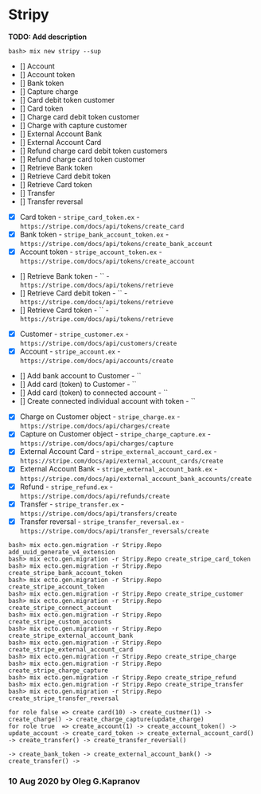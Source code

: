 # Stripy

**TODO: Add description**

```
bash> mix new stripy --sup
```

- [] Account
- [] Account token
- [] Bank token
- [] Capture charge
- [] Card debit token customer
- [] Card token
- [] Charge card debit token customer
- [] Charge with capture customer
- [] External Account Bank
- [] External Account Card
- [] Refund charge card debit token customers
- [] Refund charge card token customer
- [] Retrieve Bank token
- [] Retrieve Card debit token
- [] Retrieve Card token
- [] Transfer
- [] Transfer reversal

- [X] Card token                                     - `stripe_card_token.ex`            - `https://stripe.com/docs/api/tokens/create_card`
- [X] Bank token                                     - `stripe_bank_account_token.ex`    - `https://stripe.com/docs/api/tokens/create_bank_account`
- [X] Account token                                  - `stripe_account_token.ex`         - `https://stripe.com/docs/api/tokens/create_account`
- []  Retrieve Bank token                            - ``                                - `https://stripe.com/docs/api/tokens/retrieve`
- []  Retrieve Card debit token                      - ``                                - `https://stripe.com/docs/api/tokens/retrieve`
- []  Retrieve Card token                            - ``                                - `https://stripe.com/docs/api/tokens/retrieve`
- [X] Customer                                       - `stripe_customer.ex`              - `https://stripe.com/docs/api/customers/create`
- [X] Account                                        - `stripe_account.ex`               - `https://stripe.com/docs/api/accounts/create`
- []  Add bank account to Customer                   - ``
- []  Add card (token) to Customer                   - ``
- []  Add card (token) to connected account          - ``
- []  Create connected individual account with token - ``
- [X] Charge on Customer object                      - `stripe_charge.ex`                - `https://stripe.com/docs/api/charges/create`
- [X] Capture on Customer object                     - `stripe_charge_capture.ex`        - `https://stripe.com/docs/api/charges/capture`
- [X] External Account Card                          - `stripe_external_account_card.ex` - `https://stripe.com/docs/api/external_account_cards/create`
- [X] External Account Bank                          - `stripe_external_account_bank.ex` - `https://stripe.com/docs/api/external_account_bank_accounts/create`
- [X] Refund                                         - `stripe_refund.ex`                - `https://stripe.com/docs/api/refunds/create`
- [X] Transfer                                       - `stripe_transfer.ex`              - `https://stripe.com/docs/api/transfers/create`
- [X] Transfer reversal                              - `stripe_transfer_reversal.ex`     - `https://stripe.com/docs/api/transfer_reversals/create`

```
bash> mix ecto.gen.migration -r Stripy.Repo add_uuid_generate_v4_extension
bash> mix ecto.gen.migration -r Stripy.Repo create_stripe_card_token
bash> mix ecto.gen.migration -r Stripy.Repo create_stripe_bank_account_token
bash> mix ecto.gen.migration -r Stripy.Repo create_stripe_account_token
bash> mix ecto.gen.migration -r Stripy.Repo create_stripe_customer
bash> mix ecto.gen.migration -r Stripy.Repo create_stripe_connect_account
bash> mix ecto.gen.migration -r Stripy.Repo create_stripe_custom_accounts
bash> mix ecto.gen.migration -r Stripy.Repo create_stripe_external_account_bank
bash> mix ecto.gen.migration -r Stripy.Repo create_stripe_external_account_card
bash> mix ecto.gen.migration -r Stripy.Repo create_stripe_charge
bash> mix ecto.gen.migration -r Stripy.Repo create_stripe_charge_capture
bash> mix ecto.gen.migration -r Stripy.Repo create_stripe_refund
bash> mix ecto.gen.migration -r Stripy.Repo create_stripe_transfer
bash> mix ecto.gen.migration -r Stripy.Repo create_stripe_transfer_reversal
```

```
for role false => create card(10) -> create_custmer(1) -> create_charge() -> create_charge_capture(update_charge)
for role true  => create_account(1) -> create_account_token() -> update_account -> create_card_token -> create_external_account_card() -> create_transfer() -> create_transfer_reversal()
                                                                                -> create_bank_token -> create_external_account_bank() -> create_transfer() ->
```

### 10 Aug 2020 by Oleg G.Kapranov

[1]: https://paper.dropbox.com/doc/Kapranov-tasks-KiiwUONoZm8UsQ0aS2Uc7
[2]: https://paper.dropbox.com/doc/Stripe-functionality-and-logics-d0eLko6UEEBuv1sh9IyWX
[3]: https://github.com/code-corps/stripity_stripe
[4]: https://github.com/sikanhe/stripe-elixir
[5]: https://github.com/svileng/stripy
[6]: https://github.com/stripe/stripe-mock
[7]: https://github.com/whitepaperclip/stripe_mock
[8]: https://github.com/ericentin/exexec
[9]: https://github.com/saleyn/erlexec
[10]: http://saleyn.github.io/erlexec/
[11]: https://github.com/pinterest/elixometer
[12]: https://github.com/paveltyk/epgsql_ex
[13]: https://question-it.com/questions/459691/kak-ispolzovat-repotransaction-s-neobrabotannymi-sql-zaprosami-v-ecto
[14]: https://github.com/code-corps/code-corps-api
[15]: https://medium.com/@paveltyk/custom-postgresql-driver-and-adapter-for-ecto-bedf1f9e0d19
[16]: https://www.slideshare.net/aaforward/accepting-payments-using-stripe-and-elixir
[17]: https://stripe.com/docs/connect/account-tokens
[18]: https://stripe.com/docs/api/tokens/create_card
[19]: https://stripe.com/docs/api/customers
[20]: https://paper.dropbox.com/doc/Stripe-functionality-and-logics-d0eLko6UEEBuv1sh9IyWX
[21]: https://lostkobrakai.svbtle.com/a-case-against-many_to_many
[22]: https://stripe.com/docs/api/charges/object
[23]: https://stripe.com/docs/api/charges/capture
